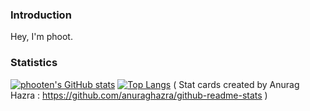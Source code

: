 ### Introduction
Hey, I'm phoot. 

### Statistics
[![phooten's GitHub stats](https://github-readme-stats.vercel.app/api?username=phooten&theme=gruvbox&hide=stars,prs,issues,contribs )](https://github.com/phooten/github-readme-stats)
[![Top Langs](https://github-readme-stats.vercel.app/api/top-langs/?username=phooten&layout=compact&theme=gruvbox )](https://github.com/phooten/github-readme-stats)
( Stat cards created by Anurag Hazra : https://github.com/anuraghazra/github-readme-stats )
